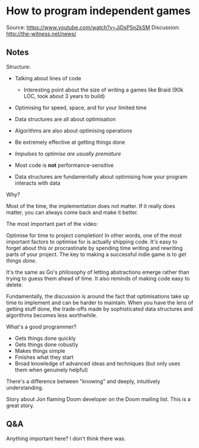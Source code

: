 # How to program independent games

Source: https://www.youtube.com/watch?v=JjDsP5n2kSM
Discussion: http://the-witness.net/news/

## Notes

Structure:
- Talking about lines of code
  - Interesting point about the size of writing a games like Braid
    (90k LOC, took about 3 years to build)
- Optimising for speed, space, and for your limited time
- Data structures are all about optimisation
- Algorithms are also about optimising operations

- Be extremely effective at getting things done
- *Impulses to optimise are usually premature*
- Most code is **not** performance-sensitive
- Data structures are fundamentally about optimising how your program interacts with data

Why?

Most of the time, the implementation does not matter. If it really does matter,
you can always come back and make it better.

The most important part of the video:

Optimise for time to project completion! In other words, one of the most 
important factors to optimise for is actually shipping code. It's easy to forget
about this or procrastinate by spending time writing and rewriting parts of your
project. The key to making a successful indie game is to *get things done*.

It's the same as Go's philosophy of letting abstractions emerge rather than
trying to guess them ahead of time. It also reminds of making code easy to delete.

Fundamentally, the discussion is around the fact that optimisations take up time
to implement and can be harder to maintain. When you have the lens of getting
stuff done, the trade-offs made by sophisticated data structures and algorithms
becomes less worthwhile.

What's a good programmer?
- Gets things done quickly
- Gets things done robustly
- Makes things simple
- Finishes what they start
- Broad knowledge of advanced ideas and techniques
  (but only uses them when genuinely helpful)

There's a difference between "knowing" and deeply, intuitively understanding.

Story about Jon flaming Doom developer on the Doom mailing list. This is a great
story.

## Q&A

Anything important here? I don't think there was.
